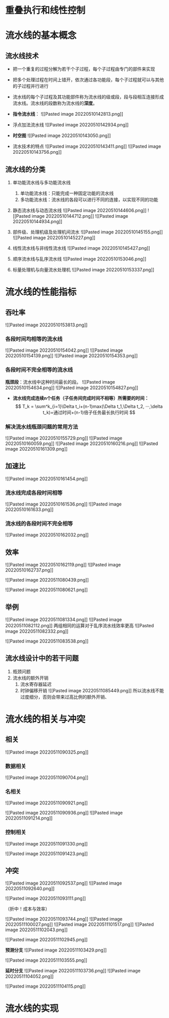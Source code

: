 # 重叠执行和线性控制

# 流水线的基本概念
## 流水线技术
- 把一个重复的过程分解为若干个子过程，每个子过程由专门的部件来实现
- 把多个处理过程在时间上错开，依次通过各功能段，每个子过程就可以与其他的子过程并行进行
- 流水线的每个子过程及其功能部件称为流水线的级或段，段与段相互连接形成流水线。流水线的段数称为流水线的**深度**。
- **指令流水线**：
![[Pasted image 20220510142813.png]]
- 浮点加法流水线
![[Pasted image 20220510142934.png]]

- **时空图**
![[Pasted image 20220510143050.png]]

- 流水技术的特点
![[Pasted image 20220510143411.png]]
![[Pasted image 20220510143756.png]]


## 流水线的分类
1. 单功能流水线与多功能流水线
	1. 单功能流水线：只能完成一种固定功能的流水线
	2. 多功能流水线：流水线的各段可以进行不同的连接，以实现不同的功能

2. 静态流水线与动态流水线
![[Pasted image 20220510144606.png]]
![[Pasted image 20220510144712.png]]
![[Pasted image 20220510144934.png]]

3. 部件级、处理机级及处理机间流水
![[Pasted image 20220510145155.png]]
![[Pasted image 20220510145227.png]]

4. 线性流水线与非线性流水线
![[Pasted image 20220510145427.png]]

5. 顺序流水线与乱序流水线
![[Pasted image 20220510153046.png]]

6. 标量处理机与向量流水处理机
![[Pasted image 20220510153337.png]]

 

# 流水线的性能指标
## 吞吐率
![[Pasted image 20220510153813.png]]

### 各段时间均相等的流水线
![[Pasted image 20220510154042.png]]
![[Pasted image 20220510154139.png]]
![[Pasted image 20220510154353.png]]

### 各段时间不完全相等的流水线
**瓶颈段**：流水线中这种时间最长的段。
![[Pasted image 20220510154634.png]]
![[Pasted image 20220510154827.png]]
- **流水线完成连续n个任务（子任务间完成时间不相等）所需要的时间：**
$$
T_k = \sum^k_{i=1}\Delta t_i+(n-1)max(\Delta t_1,\Delta t_2, ···,\delta t_k)=通过时间+(n-1)倍子任务最长执行时间
$$


### 解决流水线瓶颈问题的常用方法
![[Pasted image 20220510155729.png]]
![[Pasted image 20220510160059.png]]
![[Pasted image 20220510160216.png]]
![[Pasted image 20220510161309.png]]

## 加速比
![[Pasted image 20220510161454.png]]


### 流水线完成各段时间相等
![[Pasted image 20220510161536.png]]
![[Pasted image 20220510161633.png]]

### 流水线的各段时间不完全相等

![[Pasted image 20220510162032.png]]

## 效率
![[Pasted image 20220510162119.png]]
![[Pasted image 20220510162737.png]]

![[Pasted image 20220511080439.png]]

![[Pasted image 20220511080621.png]]


## 举例
![[Pasted image 20220511081334.png]]
![[Pasted image 20220511082112.png]]
两组相同的运算对于乱序流水线效率更高
![[Pasted image 20220511082332.png]]

![[Pasted image 20220511083538.png]]

## 流水线设计中的若干问题
  1. 瓶颈问题
  2. 流水线的额外开销
	  1. 流水寄存器延迟
	  2. 时钟偏移开销 
![[Pasted image 20220511085449.png]]
所以流水线不能过度细分，否则会带来过高比例的额外开销、

# 流水线的相关与冲突
## 相关
![[Pasted image 20220511090325.png]]
### 数据相关
![[Pasted image 20220511090704.png]]

### 名相关
![[Pasted image 20220511090921.png]]

![[Pasted image 20220511090936.png]]
  ![[Pasted image 20220511091214.png]]

### 控制相关
![[Pasted image 20220511091330.png]]

![[Pasted image 20220511091423.png]]

## 冲突
![[Pasted image 20220511092537.png]]
![[Pasted image 20220511092640.png]]

![[Pasted image 20220511093111.png]]

（折中！成本与效率）

 ![[Pasted image 20220511093744.png]]
![[Pasted image 20220511100027.png]]
![[Pasted image 20220511101517.png]]
![[Pasted image 20220511102043.png]]

![[Pasted image 20220511102945.png]]

**预测分支**
![[Pasted image 20220511103429.png]]

![[Pasted image 20220511103555.png]]

**延时分支**
![[Pasted image 20220511103736.png]]
![[Pasted image 20220511104052.png]]

 ![[Pasted image 20220511104115.png]]

  
# 流水线的实现